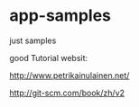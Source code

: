 # app-samples
just samples


good Tutorial websit:

http://www.petrikainulainen.net/


http://git-scm.com/book/zh/v2
